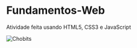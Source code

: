 # Fundamentos-Web
Atividade feita usando HTML5, CSS3 e JavaScript

![Chobits](https://cdn.discordapp.com/attachments/733436037627510895/1014539260377972807/ch01.png)
